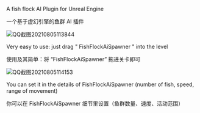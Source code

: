 A fish flock AI Plugin for Unreal Engine

一个基于虚幻引擎的鱼群 AI 插件


![QQ截图20210805113844](https://user-images.githubusercontent.com/50478213/128287241-bd722363-98b6-40f7-8f5c-e5a670e4f877.jpg)

Very easy to use: just drag " FishFlockAiSpawner " into the level

使用及其简单：将 “FishFlockAiSpawner” 拖进关卡即可


![QQ截图20210805114153](https://user-images.githubusercontent.com/50478213/128287382-03b5b899-1f2e-4ad8-adf3-2a96f81701a3.jpg)

You can set it in the details of FishFlockAiSpawner (number of fish, speed, range of movement)

你可以在 FishFlockAiSpawner 细节里设置（鱼群数量、速度、活动范围）
